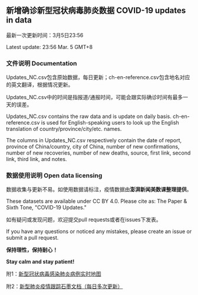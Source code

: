
## 新增确诊新型冠状病毒肺炎数据 COVID-19 updates in data

最新一次更新时间：3月5日23:56

Latest update: 23:56 Mar. 5 GMT+8

### 文件说明 Documentation

Updates_NC.csv包含原始数据，每日更新；ch-en-reference.csv包含地名对应的英文翻译，根据情况更新。

Updates_NC.csv中的时间是指报道/通报时间，可能会跟实际确诊时间有最多一天的误差。

Updates_NC.csv contains the raw data and is update on daily basis. ch-en-reference.csv is used for English-speaking users to look up the English translation of country/province/city/etc. names.

The columns in Updates_NC.csv respectively contain the date of report, province of China/country, city of China, number of new confirmations, number of new recoveries, number of new deaths, source, first link, second link, third link, and notes.

### 数据使用说明 Open data licensing

数据收集与更新不易。如使用数据请标注，疫情数据由**澎湃新闻美数课整理提供**。

These datasets are available under CC BY 4.0. Please cite as: The Paper & Sixth Tone, "COVID-19 Updates."

如有疑问或发现问题，欢迎提交pull requests或者在issues下发表。

If you have any questions or noticed any mistakes, please create an issue or submit a pull request.

**保持理性，保持耐心！**

**Stay calm and stay patient!**

附1：[新型冠状病毒感染肺炎病例实时地图](http://projects.thepaper.cn/thepaper-cases/839studio/feiyan/)

附2：[新型肺炎疫情跟踪石墨文档（每日多次更新）](https://shimo.im/sheets/tyWrrrqppYVwQtCW/gVSL1/)
